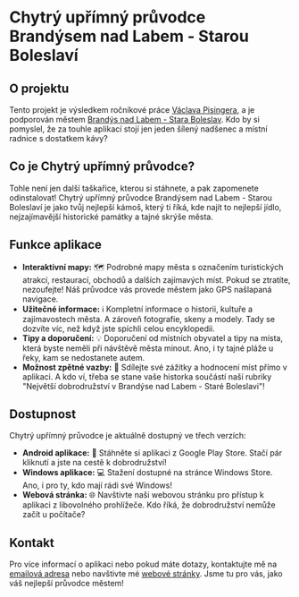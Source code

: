 # Chytrý upřímný průvodce Brandýsem nad Labem - Starou Boleslaví

## O projektu

Tento projekt je výsledkem ročníkové práce [Václava Pisingera](https://vaclavpi.github.io/), a je podporován městem [Brandýs nad Labem - Stara Boleslav](https://www.brandysko.cz/). Kdo by si pomyslel, že za touhle aplikací stojí jen jeden šílený nadšenec a místní radnice s dostatkem kávy?

## Co je Chytrý upřímný průvodce?

Tohle není jen další taškařice, kterou si stáhnete, a pak zapomenete odinstalovat! Chytrý upřímný průvodce Brandýsem nad Labem - Starou Boleslaví je jako tvůj nejlepší kámoš, který ti říká, kde najít to nejlepší jídlo, nejzajímavější historické památky a tajné skrýše města. 

## Funkce aplikace

- **Interaktivní mapy:** 🗺️ Podrobné mapy města s označením turistických atrakcí, restaurací, obchodů a dalších zajímavých míst. Pokud se ztratíte, nezoufejte! Náš průvodce vás provede městem jako GPS našlapaná navigace.
- **Užitečné informace:** ℹ️ Kompletní informace o historii, kultuře a zajímavostech města. A zároveň fotografie, skeny a modely. Tady se dozvíte víc, než když jste spíchli celou encyklopedii.
- **Tipy a doporučení:** 💡 Doporučení od místních obyvatel a tipy na místa, která byste neměli při návštěvě města minout. Ano, i ty tajné pláže u řeky, kam se nedostanete autem.
- **Možnost zpětné vazby:** 📝 Sdílejte své zážitky a hodnocení míst přímo v aplikaci. A kdo ví, třeba se stane vaše historka součástí naší rubriky "Největší dobrodružství v Brandýse nad Labem - Staré Boleslavi"!

## Dostupnost

Chytrý upřímný průvodce je aktuálně dostupný ve třech verzích:

- **Android aplikace:** 📱 Stáhněte si aplikaci z Google Play Store. Stačí pár kliknutí a jste na cestě k dobrodružství!
- **Windows aplikace:** 💻 Stažení dostupné na stránce Windows Store. Ano, i pro ty, kdo mají rádi své Windows!
- **Webová stránka:** 🌐 Navštivte naši webovou stránku pro přístup k aplikaci z libovolného prohlížeče. Kdo říká, že dobrodružství nemůže začít u počítače?

## Kontakt

Pro více informací o aplikaci nebo pokud máte dotazy, kontaktujte mě na [emailová adresa](mailto:vpi@outlook.cz) nebo navštivte mé [webové stránky](https://vaclavpi.github.io/). Jsme tu pro vás, jako váš nejlepší průvodce městem!